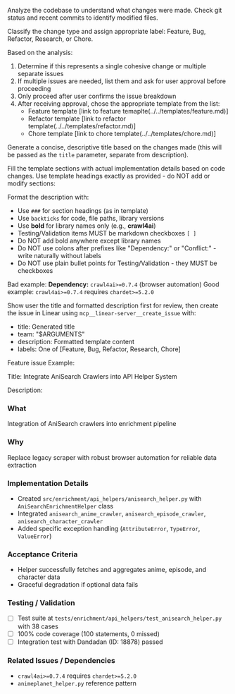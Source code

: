 Analyze the codebase to understand what changes were made. Check git status and recent commits to identify modified files.

Classify the change type and assign appropriate label: Feature, Bug, Refactor, Research, or Chore.

Based on the analysis:

1. Determine if this represents a single cohesive change or multiple separate issues
2. If multiple issues are needed, list them and ask for user approval before proceeding
3. Only proceed after user confirms the issue breakdown
4. After receiving approval, chose the appropriate template from the list:
   - Feature template [link to feature temaplte(../../templates/feature.md)]
   - Refactor template [link to refactor template(../../templates/refactor.md)]
   - Chore template [link to chore template(../../templates/chore.md)]

Generate a concise, descriptive title based on the changes made (this will be passed as the `title` parameter, separate from description).

Fill the template sections with actual implementation details based on code changes. Use template headings exactly as provided - do NOT add or modify sections:

Format the description with:

- Use `###` for section headings (as in template)
- Use `backticks` for code, file paths, library versions
- Use **bold** for library names only (e.g., **crawl4ai**)
- Testing/Validation items MUST be markdown checkboxes `[ ]`
- Do NOT add bold anywhere except library names
- Do NOT use colons after prefixes like "Dependency:" or "Conflict:" - write naturally without labels
- Do NOT use plain bullet points for Testing/Validation - they MUST be checkboxes

Bad example: **Dependency:** `crawl4ai>=0.7.4` (browser automation)
Good example: `crawl4ai>=0.7.4` requires `chardet>=5.2.0`

Show user the title and formatted description first for review, then create the issue in Linear using `mcp__linear-server__create_issue` with:

- title: Generated title
- team: "$ARGUMENTS"
- description: Formatted template content
- labels: One of [Feature, Bug, Refactor, Research, Chore]

Feature issue Example:

Title: Integrate AniSearch Crawlers into API Helper System

Description:

### What

Integration of AniSearch crawlers into enrichment pipeline

### Why

Replace legacy scraper with robust browser automation for reliable data extraction

### Implementation Details

- Created `src/enrichment/api_helpers/anisearch_helper.py` with `AniSearchEnrichmentHelper` class
- Integrated `anisearch_anime_crawler`, `anisearch_episode_crawler`, `anisearch_character_crawler`
- Added specific exception handling (`AttributeError`, `TypeError`, `ValueError`)

### Acceptance Criteria

- Helper successfully fetches and aggregates anime, episode, and character data
- Graceful degradation if optional data fails

### Testing / Validation

- [ ] Test suite at `tests/enrichment/api_helpers/test_anisearch_helper.py` with 38 cases
- [ ] 100% code coverage (100 statements, 0 missed)
- [ ] Integration test with Dandadan (ID: 18878) passed

### Related Issues / Dependencies

- `crawl4ai>=0.7.4` requires `chardet>=5.2.0`
- `animeplanet_helper.py` reference pattern
